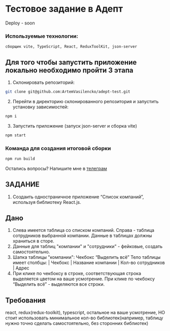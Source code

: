 # Тестовое задание в Адепт

Deploy - soon

### Используемые технологии:

```
сборщик vite, TypeScript, React, ReduxToolKit, json-server
```

## Для того чтобы запустить приложение локально необходимо пройти 3 этапа

1. Склонировать репозиторий:

```sh 
git clone git@github.com:ArtemVasilencko/adept-test.git
```

2. Перейти в директорию склонированного репозитория и запустить установку зависимостей:

```sh
npm i
```

3. Запустить приложение (запуск json-server и сборка vite)

```sh
npm start
```

### Команда для создания итоговой сборки

```sh
npm run build
```

Остались вопросы? Напишите мне в [телеграм](https://t.me/freddypopa1)

## ЗАДАНИЕ

1. Создаить одностраничное приложение “Список компаний”, используя библиотеку React.js.

## Дано 
1. Слева имеется таблица со списком компаний. Справа - таблица сотрудников выбранной компании. Данные в таблицах должны храниться в сторе.
2. Данные для таблиц "компании" и "сотрудники" - фейковые, создать самостоятельно.
3. Шапка таблицы "компании": Чекбокс “Выделить всё”
   Тело таблицы имеет столбцы: | Чекбокс | Название компании | Кол-во сотрудников | Адрес
4. При клике по чекбоксу в строке, соответствующая строка выделяется цветом на ваше усмотрение. При клике по чекбоксу “Выделить всё” - выделяются все строки.

## Требования 
react, redux(redux-toolkit), typescript, остальное на ваше усмотрение, НО стоит использовать минимальное кол-во библиотек(например, таблицу нужно точно сделать самостоятельно, без сторонних библиотек)




